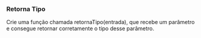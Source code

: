 ### Retorna Tipo ###

Crie uma função chamada retornaTipo(entrada), que recebe um parâmetro e consegue retornar corretamente o tipo desse parâmetro.